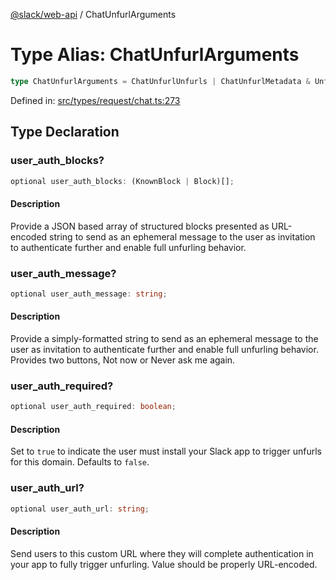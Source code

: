 [@slack/web-api](../index.md) / ChatUnfurlArguments

# Type Alias: ChatUnfurlArguments

```ts
type ChatUnfurlArguments = ChatUnfurlUnfurls | ChatUnfurlMetadata & UnfurlTarget & TokenOverridable & object;
```

Defined in: [src/types/request/chat.ts:273](https://github.com/slackapi/node-slack-sdk/blob/main/packages/web-api/src/types/request/chat.ts#L273)

## Type Declaration

### user\_auth\_blocks?

```ts
optional user_auth_blocks: (KnownBlock | Block)[];
```

#### Description

Provide a JSON based array of structured blocks presented as URL-encoded string to send as an
ephemeral message to the user as invitation to authenticate further and enable full unfurling behavior.

### user\_auth\_message?

```ts
optional user_auth_message: string;
```

#### Description

Provide a simply-formatted string to send as an ephemeral message to the user as invitation to
authenticate further and enable full unfurling behavior. Provides two buttons, Not now or Never ask me again.

### user\_auth\_required?

```ts
optional user_auth_required: boolean;
```

#### Description

Set to `true` to indicate the user must install your Slack app to trigger unfurls for this domain.
Defaults to `false`.

### user\_auth\_url?

```ts
optional user_auth_url: string;
```

#### Description

Send users to this custom URL where they will complete authentication in your app to fully trigger
unfurling. Value should be properly URL-encoded.
